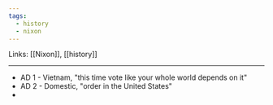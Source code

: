 ```yaml
---
tags:
  - history
  - nixon
---
```

Links: [[Nixon]], [[history]]

***

- AD 1 - Vietnam, "this time vote like your whole world depends on it"
- AD 2 - Domestic, "order in the United States"
- 